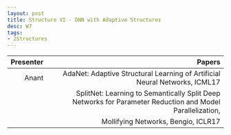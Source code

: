 ```yaml
---
layout: post
title: Structure VI - DNN with Adaptive Structures
desc: W7
tags:
- 2Structures
---
```




| Presenter | Papers |
| -----: | ----------: |
| Anant | AdaNet: Adaptive Structural Learning of Artificial Neural Networks, ICML17 |
|  | SplitNet: Learning to Semantically Split Deep Networks for Parameter Reduction and Model Parallelization, |
|  |  Mollifying Networks, Bengio, ICLR17 |
